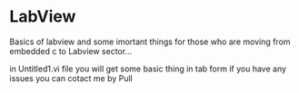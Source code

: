 # LabView
Basics of labview and some imortant things for those who are moving from embedded c to Labview sector...



in Untitled1.vi file you will get some basic thing in tab form if you have any issues you can cotact me by Pull
